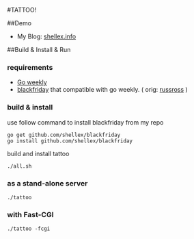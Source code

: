 #TATTOO!

##Demo

 - My Blog: [shellex.info](http://shellex.info)

##Build & Install & Run

### requirements

 - [Go weekly](http://weekly.golang.org)
 - [blackfriday](https://github.com/shellex/blackfriday) that compatible with go weekly. ( orig: [russross](https://github.com/russross/blackfriday) )
		
### build & install
 
use follow command to install blackfriday from my repo

	go get github.com/shellex/blackfriday
	go install github.com/shellex/blackfriday

build and install tattoo

	./all.sh

### as a stand-alone server

	./tattoo

### with Fast-CGI

	./tattoo -fcgi



